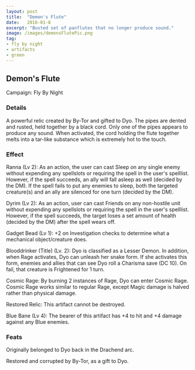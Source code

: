 ```yaml
---
layout: post
title:  "Demon's Flute"
date:   2016-01-8
excerpt: "Busted set of panflutes that no longer produce sound."
image: /images/demonsFlutePic.png
tag:
- fly by night
- artifacts 
- green
---
```


## Demon's Flute
Campaign: Fly By Night

### Details

A powerful relic created by By-Tor and gifted to Dyo. The pipes are dented and rusted, held together by a black cord. Only one of the pipes appears to produce any sound. When activated, the cord holding the flute together melts into a tar-like substance which is extremely hot to the touch.


### Effect

Ranna (Lv 2):
As an action, the user can cast Sleep on any single enemy without expending any spellslots or requiring the spell in the user's spelllist. However, if the spell succeeds, an ally will fall asleep as well (decided by the DM). If the spell fails to put any enemies to sleep, both the targeted creature(s) and an ally are silenced for one turn (decided by the DM).

Dyrim (Lv 2): 
As an action, user can cast Friends on any non-hostile unit without expending any spellslots or requiring the spell in the user's spelllist. However, if the spell succeeds, the target loses a set amount of health (decided by the DM) after the spell wears off.

Gadget Bead (Lv 1): +2 on Investigation checks to determine what a mechanical object/creature does.

Blooddrinker (Title) (Lv. 2): Dyo is classified as a Lesser Demon. In addition, when Rage activates, Dyo can unleash her snake form. If she activates this form, enemies and allies that can see Dyo roll a Charisma save (DC 10). On fail, that creature is Frightened for 1 turn.

Cosmic Rage: By burning 2 instances of Rage, Dyo can enter Cosmic Rage. Cosmic Rage works similar to regular Rage, except Magic damage is halved rather than physical damage.

Restored Relic:
This artifact cannot be destroyed.

Blue Bane (Lv 4):
The bearer of this artifact has +4 to hit and +4 damage against any Blue enemies.


### Feats

Originally belonged to Dyo back in the Drachend arc.

Restored and corrupted by By-Tor, as a gift to Dyo.

